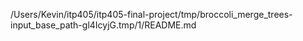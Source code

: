 /Users/Kevin/itp405/itp405-final-project/tmp/broccoli_merge_trees-input_base_path-gl4IcyjG.tmp/1/README.md
